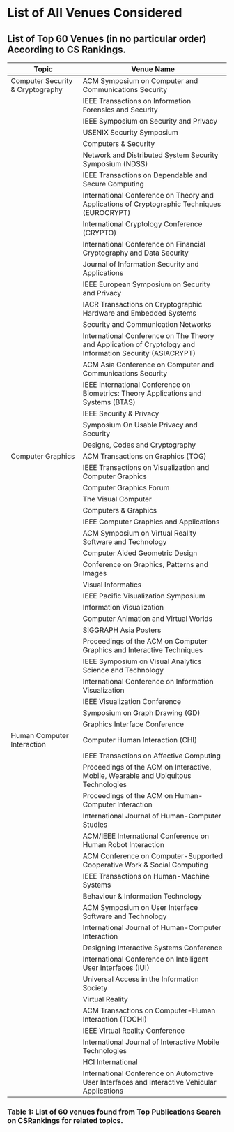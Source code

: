 # List of All Venues Considered

## List of Top 60 Venues (in no particular order) According to CS Rankings. 

| Topic                         | Venue Name                                                                                           |
|-------------------------------|------------------------------------------------------------------------------------------------------|
| Computer Security & Cryptography | ACM Symposium on Computer and Communications Security                                            |
|                               | IEEE Transactions on Information Forensics and Security                                         |
|                               | IEEE Symposium on Security and Privacy                                                                |
|                               | USENIX Security Symposium                                                                            |
|                               | Computers & Security                                                                                 |
|                               | Network and Distributed System Security Symposium (NDSS)                                             |
|                               | IEEE Transactions on Dependable and Secure Computing                                                 |
|                               | International Conference on Theory and Applications of Cryptographic Techniques (EUROCRYPT)          |
|                               | International Cryptology Conference (CRYPTO)                                                         |
|                               | International Conference on Financial Cryptography and Data Security                                  |
|                               | Journal of Information Security and Applications                                                      |
|                               | IEEE European Symposium on Security and Privacy                                                       |
|                               | IACR Transactions on Cryptographic Hardware and Embedded Systems                                     |
|                               | Security and Communication Networks                                                                  |
|                               | International Conference on The Theory and Application of Cryptology and Information Security (ASIACRYPT)|
|                               | ACM Asia Conference on Computer and Communications Security                                          |
|                               | IEEE International Conference on Biometrics: Theory Applications and Systems (BTAS)                  |
|                               | IEEE Security & Privacy                                                                              |
|                               | Symposium On Usable Privacy and Security                                                             |
|                               | Designs, Codes and Cryptography                                                                      |
| Computer Graphics             | ACM Transactions on Graphics (TOG)                                                                   |
|                               | IEEE Transactions on Visualization and Computer Graphics                                             |
|                               | Computer Graphics Forum                                                                              |
|                               | The Visual Computer                                                                                  |
|                               | Computers & Graphics                                                                                 |
|                               | IEEE Computer Graphics and Applications                                                              |
|                               | ACM Symposium on Virtual Reality Software and Technology                                             |
|                               | Computer Aided Geometric Design                                                                      |
|                               | Conference on Graphics, Patterns and Images                                                          |
|                               | Visual Informatics                                                                                   |
|                               | IEEE Pacific Visualization Symposium                                                                 |
|                               | Information Visualization                                                                            |
|                               | Computer Animation and Virtual Worlds                                                                |
|                               | SIGGRAPH Asia Posters                                                                                |
|                               | Proceedings of the ACM on Computer Graphics and Interactive Techniques                               |
|                               | IEEE Symposium on Visual Analytics Science and Technology                                            |
|                               | International Conference on Information Visualization                                                |
|                               | IEEE Visualization Conference                                                                        |
|                               | Symposium on Graph Drawing (GD)                                                                      |
|                               | Graphics Interface Conference                                                                        |
| Human Computer Interaction   | Computer Human Interaction (CHI)                                                                     |
|                               | IEEE Transactions on Affective Computing                                                             |
|                               | Proceedings of the ACM on Interactive, Mobile, Wearable and Ubiquitous Technologies                  |
|                               | Proceedings of the ACM on Human-Computer Interaction                                                 |
|                               | International Journal of Human-Computer Studies                                                      |
|                               | ACM/IEEE International Conference on Human Robot Interaction                                         |
|                               | ACM Conference on Computer-Supported Cooperative Work & Social Computing                             |
|                               | IEEE Transactions on Human-Machine Systems                                                           |
|                               | Behaviour & Information Technology                                                                   |
|                               | ACM Symposium on User Interface Software and Technology                                              |
|                               | International Journal of Human-Computer Interaction                                                  |
|                               | Designing Interactive Systems Conference                                                             |
|                               | International Conference on Intelligent User Interfaces (IUI)                                        |
|                               | Universal Access in the Information Society                                                          |
|                               | Virtual Reality                                                                                     |
|                               | ACM Transactions on Computer-Human Interaction (TOCHI)                                              |
|                               | IEEE Virtual Reality Conference                                                                      |
|                               | International Journal of Interactive Mobile Technologies                                              |
|                               | HCI International                                                                                   |
|                               | International Conference on Automotive User Interfaces and Interactive Vehicular Applications        |

### Table 1: List of 60 venues found from Top Publications Search on CSRankings for related topics. 

